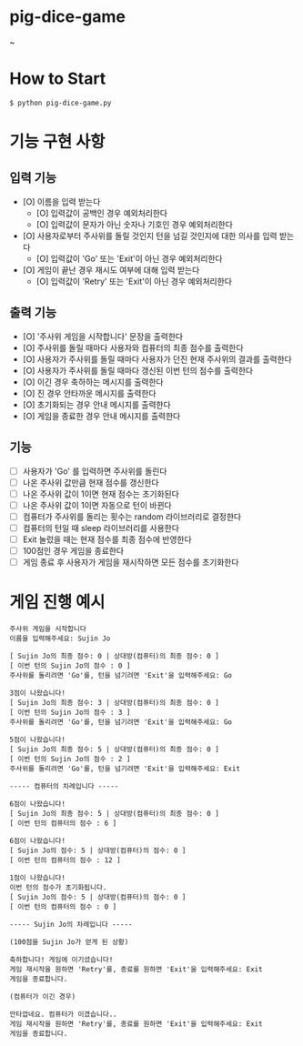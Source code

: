 # pig-dice-game
~

# How to Start
```
$ python pig-dice-game.py
```

# 기능 구현 사항
## 입력 기능
- [O] 이름을 입력 받는다
    - [O] 입력값이 공백인 경우 예외처리한다
    - [O] 입력값이 문자가 아닌 숫자나 기호인 경우 예외처리한다
- [O] 사용자로부터 주사위를 돌릴 것인지 턴을 넘길 것인지에 대한 의사를 입력 받는다
    - [O] 입력값이 'Go' 또는 'Exit'이 아닌 경우 예외처리한다
- [O] 게임이 끝난 경우 재시도 여부에 대해 입력 받는다
    - [O] 입력값이 'Retry' 또는 'Exit'이 아닌 경우 예외처리한다

## 출력 기능
- [O] '주사위 게임을 시작합니다' 문장을 출력한다
- [O] 주사위를 돌릴 때마다 사용자와 컴퓨터의 최종 점수를 출력한다
- [O] 사용자가 주사위를 돌릴 때마다 사용자가 던진 현재 주사위의 결과를 출력한다
- [O] 사용자가 주사위를 돌릴 때마다 갱신된 이번 턴의 점수를 출력한다
- [O] 이긴 경우 축하하는 메시지를 출력한다
- [O] 진 경우 안타까운 메시지를 출력한다
- [O] 초기화되는 경우 안내 메시지를 출력한다
- [O] 게임을 종료한 경우 안내 메시지를 출력한다

## 기능
- [ ] 사용자가 'Go' 를 입력하면 주사위를 돌린다
- [ ] 나온 주사위 값만큼 현재 점수를 갱신한다
- [ ] 나온 주사위 값이 1이면 현재 점수는 초기화된다
- [ ] 나온 주사위 값이 1이면 자동으로 턴이 바뀐다
- [ ] 컴퓨터가 주사위를 돌리는 횟수는 random 라이브러리로 결정한다 
- [ ] 컴퓨터의 턴일 때 sleep 라이브러리를 사용한다
- [ ] Exit 눌렀을 때는 현재 점수를 최종 점수에 반영한다
- [ ] 100점인 경우 게임을 종료한다
- [ ] 게임 종료 후 사용자가 게임을 재시작하면 모든 점수를 초기화한다

# 게임 진행 예시
```
주사위 게임을 시작합니다
이름을 입력해주세요: Sujin Jo

[ Sujin Jo의 최종 점수: 0 | 상대방(컴퓨터)의 최종 점수: 0 ]
[ 이번 턴의 Sujin Jo의 점수 : 0 ]
주사위를 돌리려면 'Go'를, 턴을 넘기려면 'Exit'을 입력해주세요: Go

3점이 나왔습니다!
[ Sujin Jo의 최종 점수: 3 | 상대방(컴퓨터)의 최종 점수: 0 ]
[ 이번 턴의 Sujin Jo의 점수 : 3 ]
주사위를 돌리려면 'Go'를, 턴을 넘기려면 'Exit'을 입력해주세요: Go

5점이 나왔습니다!
[ Sujin Jo의 최종 점수: 5 | 상대방(컴퓨터)의 최종 점수: 0 ]
[ 이번 턴의 Sujin Jo의 점수 : 2 ]
주사위를 돌리려면 'Go'를, 턴을 넘기려면 'Exit'을 입력해주세요: Exit

----- 컴퓨터의 차례입니다 -----

6점이 나왔습니다!
[ Sujin Jo의 최종 점수: 5 | 상대방(컴퓨터)의 최종 점수: 0 ]
[ 이번 턴의 컴퓨터의 점수 : 6 ]

6점이 나왔습니다!
[ Sujin Jo의 점수: 5 | 상대방(컴퓨터)의 점수: 0 ]
[ 이번 턴의 컴퓨터의 점수 : 12 ]

1점이 나왔습니다!
이번 턴의 점수가 초기화됩니다.
[ Sujin Jo의 점수: 5 | 상대방(컴퓨터)의 점수: 0 ]
[ 이번 턴의 컴퓨터의 점수 : 0 ]

----- Sujin Jo의 차례입니다 -----

(100점을 Sujin Jo가 얻게 된 상황)

축하합니다! 게임에 이기셨습니다!
게임 재시작을 원하면 'Retry'를, 종료를 원하면 'Exit'을 입력해주세요: Exit
게임을 종료합니다.

(컴퓨터가 이긴 경우)

안타깝네요. 컴퓨터가 이겼습니다..
게임 재시작을 원하면 'Retry'를, 종료를 원하면 'Exit'을 입력해주세요: Exit
게임을 종료합니다.

```